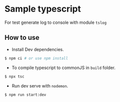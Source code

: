 # Sample typescript
For test generate log to console with module `tslog`

## How to use
- Install Dev dependencies.
```bash
$ npm ci # or use npm install
```
- To compile typescript to commonJS in `build` folder.
```bash
$ npx tsc
```
- Run dev serve with `nodemon`.
```bash
$ npm run start:dev
```